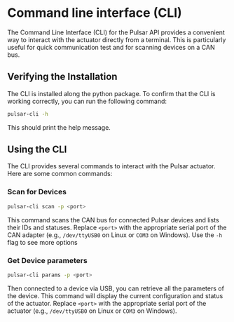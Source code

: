 # Command line interface (CLI)

The Command Line Interface (CLI) for the Pulsar API provides a convenient way to interact with the actuator directly from a terminal. This is particularly useful for quick communication test and for scanning devices on a CAN bus.

## Verifying the Installation

The CLI is installed along the python package. To confirm that the CLI is working correctly, you can run the following command:

```bash
pulsar-cli -h
```
This should print the help message.

## Using the CLI
The CLI provides several commands to interact with the Pulsar actuator. Here are some common commands:

### Scan for Devices
```bash
pulsar-cli scan -p <port>
```
This command scans the CAN bus for connected Pulsar devices and lists their IDs and statuses. Replace `<port>` with the appropriate serial port of the CAN adapter (e.g., `/dev/ttyUSB0` on Linux or `COM3` on Windows).
Use the `-h` flag to see more options


### Get Device parameters
```bash
pulsar-cli params -p <port>
```
Then connected to a device via USB, you can retrieve all the parameters of the device. This command will display the current configuration and status of the actuator. Replace `<port>` with the appropriate serial port of the actuator (e.g., `/dev/ttyUSB0` on Linux or `COM3` on Windows).
